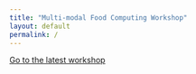 ```yaml
---
title: "Multi-modal Food Computing Workshop"
layout: default
permalink: /
---
```


[Go to the latest workshop](/2025/)
